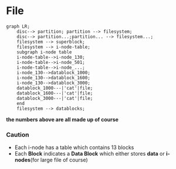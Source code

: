 # File

```mermaid
graph LR;
	disc--> partition; partition --> filesystem;
	disc--> partition...;partition... --> filesystem...;
	filesystem --> superblock;
	filesystem --> i-node-table;
	subgraph i-node table
	i-node-table-->i-node_130;
	i-node-table-->i-node_501;
	i-node-table-->i-node_...;
	i-node_130-->datablock_1000;
	i-node_130-->datablock_1600;
	i-node_130-->datablock_3000;
	datablock_1000---|'cat'|file;
	datablock_1600---|'cat'|file;
	datablock_3000---|'cat'|file;
	end
	filesystem --> datablocks;
```
**the numbers above are all made up of course**

### Caution
 - Each i-node has a table which contains 13 blocks
 - Each **Block** indicates a **Data Block** which either stores **data** or **i-nodes**(for large file of course) 
